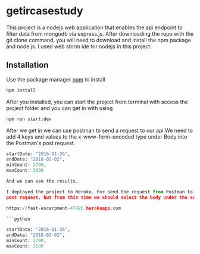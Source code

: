 # getircasestudy

This project is a nodejs web application that enables the api endpoint to filter data from mongodb via express.js.
After downloading the repo with the git clone command, you will need to download and install the npm package and node.js.
I used web storm ide for nodejs in this project.

## Installation

Use the package manager [npm](https://pip.pypa.io/en/stable/) to install
```bash
npm install
```
After you installed, you can start the project from terminal with access the project folder and you can get in with using 

```bash
npm run start:dev
```
After we get in we can use postman to send a request to our api
We need to add 4 keys and values to the x-www-form-encoded type under Body into the Postman's post request.

  ```python
  startDate: "2016-01-26",
  endDate: "2018-02-02",
  minCount: 2700,
  maxCount: 3000

And we can see the results.

I deployed the project to Heroku. For send the request from Postman to Heroku we need to add 4 keys and values to the x-www-form-encoded type under Body into the Postman's
post request. but from this time we should select the body under the selection list of them and again we are entering the same values to take the results.

https://fast-escarpment-47426.herokuapp.com

  ```python
  
  startDate: "2016-01-26",
  endDate: "2018-02-02",
  minCount: 2700,
  maxCount: 3000
